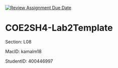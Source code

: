 [![Review Assignment Due Date](https://classroom.github.com/assets/deadline-readme-button-24ddc0f5d75046c5622901739e7c5dd533143b0c8e959d652212380cedb1ea36.svg)](https://classroom.github.com/a/4huLhr4B)
# COE2SH4-Lab2Template

Section: L08

MacID: kamalm18

StudentID: 400446997